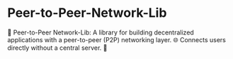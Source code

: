 # Peer-to-Peer-Network-Lib
🤝 Peer-to-Peer Network-Lib: A library for building decentralized applications with a peer-to-peer (P2P) networking layer. 🌐 Connects users directly without a central server. 🔗
